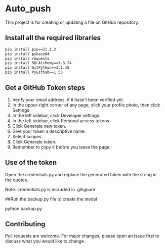 # Auto_push
This project is for creating or updating a file on GitHub repository.


## Install all the required libraries

```bash
pip install pip==21.1.2
pip install pybase64
pip install requests
pip install SQLAlchemy==1.3.24
pip install GitPython==3.1.18
pip install PyGithub==1.55

```

## Get a GitHub Token steps
1. Verify your email address, if it hasn't been verified yet.
2. In the upper-right corner of any page, click your profile photo, then click Settings.
3. In the left sidebar, click Developer settings.
4. In the left sidebar, click Personal access tokens.
5. Click Generate new token.
6. Give your token a descriptive name.
7. Select scopes.
8. Click Generate token.
9. Remember to copy it before you leave the page.

## Use of the token

Open the credentials.py and replace the generated token with the string in the quotes.

Note. credentials.py is incruded in .gitignore

##Run the backup.py file to create the model

python backup.py


## Contributing
Pull requests are welcome. For major changes, please open an issue first to discuss what you would like to change.



